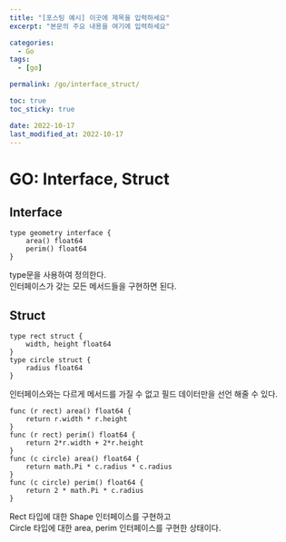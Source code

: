 ```yaml
---
title: "[포스팅 예시] 이곳에 제목을 입력하세요"
excerpt: "본문의 주요 내용을 여기에 입력하세요"

categories:
  - Go
tags:
  - [go]

permalink: /go/interface_struct/

toc: true
toc_sticky: true

date: 2022-10-17
last_modified_at: 2022-10-17
---
```



# GO: Interface, Struct


## Interface

```
type geometry interface {
	area() float64
	perim() float64
}
```
type문을 사용하여 정의한다.  
인터페이스가 갖는 모든 메서드들을 구현하면 된다.


## Struct
```
type rect struct {
	width, height float64
}
type circle struct {
	radius float64
}
```
인터페이스와는 다르게 메서드를 가질 수 없고 필드 데이터만을 선언 해줄 수 있다.

```
func (r rect) area() float64 {
	return r.width * r.height
}
func (r rect) perim() float64 {
	return 2*r.width + 2*r.height
}
func (c circle) area() float64 {
	return math.Pi * c.radius * c.radius
}
func (c circle) perim() float64 {
	return 2 * math.Pi * c.radius
}
```
Rect 타입에 대한 Shape 인터페이스를 구현하고   
Circle 타입에 대한 area, perim 인터페이스를 구현한 상태이다.